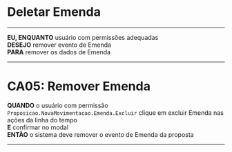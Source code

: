 # Deletar Emenda

---

**EU, ENQUANTO** usuário com permissões adequadas\
**DESEJO** remover evento de Emenda\
**PARA** remover os dados de Emenda

---

# CA05: Remover Emenda

**QUANDO** o usuário com permissão `Proposicao.NovaMovimentacao.Emenda.Excluir` clique em excluir Emenda nas ações da linha do tempo\
**E** confirmar no modal\
**ENTÃO** o sistema deve remover o evento de Emenda da proposta

---
